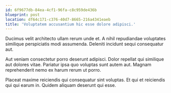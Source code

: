 ```yaml
---
id: 6f9677db-84ea-4cf1-96fa-c8c959de436b
blueprint: post
location: df64c171-c376-40d7-8665-216a4341eaeb
title: 'Voluptatem accusantium hic esse dolore adipisci.'
---
```

Ducimus velit architecto ullam rerum unde et. A nihil repudiandae voluptates similique perspiciatis modi assumenda. Deleniti incidunt sequi consequatur aut.

Aut veniam consectetur porro deserunt adipisci. Dolor repellat qui similique aut dolores vitae. Pariatur ipsa quo voluptas sunt autem aut. Magnam reprehenderit nemo ex harum rerum ut porro.

Placeat maxime reiciendis qui consequatur sint voluptas. Et qui et reiciendis qui qui earum in. Quidem aliquam deserunt qui esse.